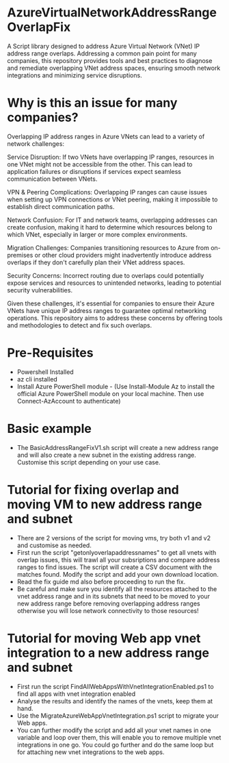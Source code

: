 # AzureVirtualNetworkAddressRangeOverlapFix
A Script library designed to address Azure Virtual Network (VNet) IP address range overlaps. Addressing a common pain point for many companies, this repository provides tools and best practices to diagnose and remediate overlapping VNet address spaces, ensuring smooth network integrations and minimizing service disruptions.

# Why is this an issue for many companies?

Overlapping IP address ranges in Azure VNets can lead to a variety of network challenges:

Service Disruption: If two VNets have overlapping IP ranges, resources in one VNet might not be accessible from the other. This can lead to application failures or disruptions if services expect seamless communication between VNets.

VPN & Peering Complications: Overlapping IP ranges can cause issues when setting up VPN connections or VNet peering, making it impossible to establish direct communication paths.

Network Confusion: For IT and network teams, overlapping addresses can create confusion, making it hard to determine which resources belong to which VNet, especially in larger or more complex environments.

Migration Challenges: Companies transitioning resources to Azure from on-premises or other cloud providers might inadvertently introduce address overlaps if they don't carefully plan their VNet address spaces.

Security Concerns: Incorrect routing due to overlaps could potentially expose services and resources to unintended networks, leading to potential security vulnerabilities.

Given these challenges, it's essential for companies to ensure their Azure VNets have unique IP address ranges to guarantee optimal networking operations. This repository aims to address these concerns by offering tools and methodologies to detect and fix such overlaps.

# Pre-Requisites 

- Powershell Installed
- az cli installed
- Install Azure PowerShell module - (Use Install-Module Az to install the official Azure PowerShell module on your local machine. Then use Connect-AzAccount to authenticate)

# Basic example
- The BasicAddressRangeFixV1.sh script will create a new address range and will also create a new subnet in the existing address range. Customise this script depending on your use case. 


# Tutorial for fixing overlap and moving VM to new address range and subnet

- There are 2 versions of the script for moving vms, try both v1 and v2 and customise as needed.
- First run the script "getonlyoverlapaddressnames" to get all vnets with overlap issues, this will trawl all your subsriptions and compare address ranges to find issues. The script will create a CSV document with the matches found. Modify the script and add your own download location.
- Read the fix guide md also before proceeding to run the fix.
- Be careful and make sure you identify all the resources attached to the vnet address range and in its subnets that need to be moved to your new address range before removing overlapping address ranges otherwise you will lose network connectivity to those resources!

# Tutorial for moving Web app vnet integration to a new address range and subnet

- First run the script FindAllWebAppsWithVnetIntegrationEnabled.ps1 to find all apps with vnet integration enabled
- Analyse the results and identify the names of the vnets, keep them at hand.
- Use the MigrateAzureWebAppVnetIntegration.ps1 script to migrate your Web apps.
- You can further modify the script and add all your vnet names in one variable and loop over them, this will enable you to remove multiple vnet integrations in one go. You could go further and do the same loop but for attaching new vnet integrations to the web apps.
